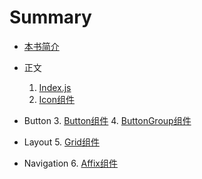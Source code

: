 # Summary

* [本书简介](README.md)

+ 正文
  1. [Index.js](./story/index.js.md)
  2. [Icon组件](./story/components/icon.md)

+ Button
  3. [Button组件](./story/components/button.md)
  4. [ButtonGroup组件](./story/components/button_group.md)

+ Layout
  5. [Grid组件](./story/components/grid.md)

+ Navigation
  6. [Affix组件](./story/components/affix.md)